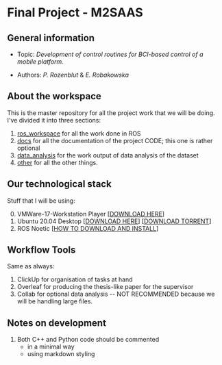 # Final Project - M2SAAS

## General information

* Topic: *Development of control routines for BCI-based control of a mobile platform.*

* Authors: *P. Rozenblut* & *E. Robakowska*
 
## About the workspace 

This is the master repository for all the project work that we will be doing. I've divided it into three sections: 

1. [ros_workspace](ros_workspace) for all the work done in ROS
2. [docs](docs) for all the documentation of the project CODE; this one is rather optional
3. [data_analysis](data_analysis) for the work output of data analysis of the dataset
4. [other](other) for all the other things.

## Our technological stack

Stuff that I will be using:

0. VMWare-17-Workstation Player [[DOWNLOAD HERE](https://www.vmware.com/products/workstation-player.html)]
1. Ubuntu 20.04 Desktop [[DOWNLOAD HERE](https://releases.ubuntu.com/20.04.5/l)] [[DOWNLOAD TORRENT](https://releases.ubuntu.com/20.04/ubuntu-20.04.5-desktop-amd64.iso.torrent)]
2. ROS Noetic [[HOW TO DOWNLOAD AND INSTALL](http://wiki.ros.org/noetic/Installation/Ubuntu)]

## Workflow Tools

Same as always:

1. ClickUp for organisation of tasks at hand
2. Overleaf for producing the thesis-like paper for the supervisor 
3. Collab for optional data analysis -- NOT RECOMMENDED because we will 
be handling large files.


## Notes on development

1. Both C++ and Python code should be commented 
    * in a minimal way 
    * using markdown styling 



